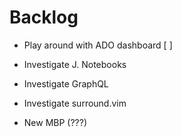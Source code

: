 # Backlog

- Play around with ADO dashboard [ ]
- Investigate J. Notebooks
- Investigate GraphQL
- Investigate surround.vim

- New MBP (???)
